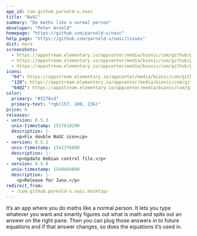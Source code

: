 ```yaml
---
app_id: com.github.parnold-x.nasc
title: "NaSC"
summary: "Do maths like a normal person"
developer: "Peter Arnold"
homepage: "https://github.com/parnold-x/nasc"
help_page: "https://github.com/parnold-x/nasc/issues"
dist: hera
screenshots:
  - https://appstream.elementary.io/appcenter/media/bionic/com/github/parnold-x.nasc/0B673B0091B1F409CC087D53CB4A83F3/screenshots/image-1_orig.png
  - https://appstream.elementary.io/appcenter/media/bionic/com/github/parnold-x.nasc/0B673B0091B1F409CC087D53CB4A83F3/screenshots/image-2_orig.png
  - https://appstream.elementary.io/appcenter/media/bionic/com/github/parnold-x.nasc/0B673B0091B1F409CC087D53CB4A83F3/screenshots/image-3_orig.png
icons:
  "64": https://appstream.elementary.io/appcenter/media/bionic/com/github/parnold-x.nasc/0B673B0091B1F409CC087D53CB4A83F3/icons/64x64/com.github.parnold-x.nasc_com.github.parnold-x.nasc.png
  "128": https://appstream.elementary.io/appcenter/media/bionic/com/github/parnold-x.nasc/0B673B0091B1F409CC087D53CB4A83F3/icons/128x128/com.github.parnold-x.nasc_com.github.parnold-x.nasc.png
  "64@2": https://appstream.elementary.io/appcenter/media/bionic/com/github/parnold-x.nasc/0B673B0091B1F409CC087D53CB4A83F3/icons/64x64@2/com.github.parnold-x.nasc_com.github.parnold-x.nasc.png
color:
  primary: "#3278cd"
  primary-text: "rgb(157, 200, 236)"
price: 8
releases:
- version: 0.5.3
  unix-timestamp: 1557619200
  description: |-
    <p>Fix double NaSC icon</p>
- version: 0.5.1
  unix-timestamp: 1541376000
  description: |-
    <p>Update Debian control file.</p>
- version: 0.5.0
  unix-timestamp: 1540684800
  description: |-
    <p>Release for Juno.</p>
redirect_from:
  - /com.github.parnold-x.nasc.desktop/
---
```


<p>It’s an app where you do maths like a normal person. It lets you type whatever you want and smartly figures out what is math and spits out an answer on the right pane. Then you can plug those answers in to future equations and if that answer changes, so does the equations it’s used in.</p>